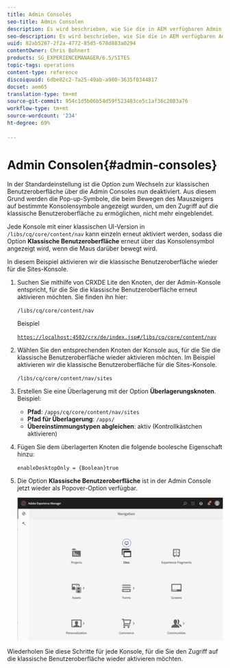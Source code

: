 ```yaml
---
title: Admin Consoles
seo-title: Admin Consolen
description: Es wird beschrieben, wie Sie die in AEM verfügbaren Admin Consoles verwenden.
seo-description: Es wird beschrieben, wie Sie die in AEM verfügbaren Admin Consoles verwenden.
uuid: 82ab5267-2f2a-4772-85d5-678d883a0294
contentOwner: Chris Bohnert
products: SG_EXPERIENCEMANAGER/6.5/SITES
topic-tags: operations
content-type: reference
discoiquuid: 6dbe82c2-7a25-49ab-a980-3635f0344817
docset: aem65
translation-type: tm+mt
source-git-commit: 954c1d5b06b54d59f523483ce5c1af36c2083a76
workflow-type: tm+mt
source-wordcount: '234'
ht-degree: 69%

---
```



# Admin Consolen{#admin-consoles}

In der Standardeinstellung ist die Option zum Wechseln zur klassischen Benutzeroberfläche über die Admin Consoles nun deaktiviert. Aus diesem Grund werden die Pop-up-Symbole, die beim Bewegen des Mauszeigers auf bestimmte Konsolensymbole angezeigt wurden, um den Zugriff auf die klassische Benutzeroberfläche zu ermöglichen, nicht mehr eingeblendet.

Jede Konsole mit einer klassischen UI-Version in `/libs/cq/core/content/nav` kann einzeln erneut aktiviert werden, sodass die Option **Klassische Benutzeroberfläche** erneut über das Konsolensymbol angezeigt wird, wenn die Maus darüber bewegt wird.

In diesem Beispiel aktivieren wir die klassische Benutzeroberfläche wieder für die Sites-Konsole.

1. Suchen Sie mithilfe von CRXDE Lite den Knoten, der der Admin-Konsole entspricht, für die Sie die klassische Benutzeroberfläche erneut aktivieren möchten. Sie finden ihn hier:

   `/libs/cq/core/content/nav`

   Beispiel

   [ `https://localhost:4502/crx/de/index.jsp#/libs/cq/core/content/nav`](https://localhost:4502/crx/de/index.jsp#/libs/cq/core/content/nav)

1. Wählen Sie den entsprechenden Knoten der Konsole aus, für die Sie die klassische Benutzeroberfläche wieder aktivieren möchten. Im Beispiel aktivieren wir die klassische Benutzeroberfläche für die Sites-Konsole.

   `/libs/cq/core/content/nav/sites`

1. Erstellen Sie eine Überlagerung mit der Option **Überlagerungsknoten**. Beispiel:

   * **Pfad**: `/apps/cq/core/content/nav/sites`
   * **Pfad für Überlagerung**: `/apps/`
   * **Übereinstimmungstypen abgleichen**: aktiv (Kontrollkästchen aktivieren)

1. Fügen Sie dem überlagerten Knoten die folgende boolesche Eigenschaft hinzu:

   `enableDesktopOnly = {Boolean}true`

1. Die Option **Klassische Benutzeroberfläche** ist in der Admin Console jetzt wieder als Popover-Option verfügbar.

   ![](assets/syui-01-2019-02-27-15-16-55.png)

Wiederholen Sie diese Schritte für jede Konsole, für die Sie den Zugriff auf die klassische Benutzeroberfläche wieder aktivieren möchten.
